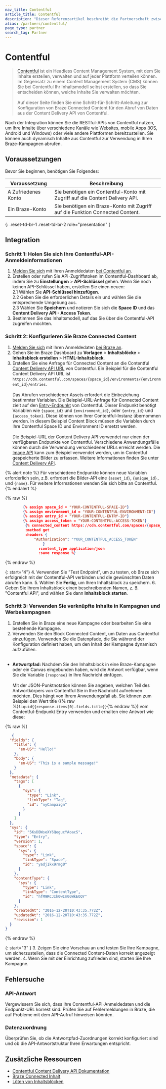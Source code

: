 ```yaml
---
nav_title: Contentful
article_title: Contentful
description: "Dieser Referenzartikel beschreibt die Partnerschaft zwischen Braze und Contentful, einem Content-Management-System, das es Ihnen ermöglicht, mit Connected Content dynamisch Inhalte aus Contentful in Ihre Braze-Kampagnen zu ziehen."
alias: /partners/contentful/
page_type: partner
search_tag: Partner
---
```


# Contentful

>[Contentful](https://www.contentful.com/) ist ein Headless Content Management System, mit dem Sie Inhalte erstellen, verwalten und auf jeder Plattform verteilen können. Im Gegensatz zu einem Content Management System (CMS) können Sie bei Contentful Ihr Inhaltsmodell selbst erstellen, so dass Sie entscheiden können, welche Inhalte Sie verwalten möchten.<br><br>Auf dieser Seite finden Sie eine Schritt-für-Schritt-Anleitung zur Konfiguration von Braze Connected Content für den Abruf von Daten aus der Content Delivery API von Contentful. 

Nach der Integration können Sie die RESTful-APIs von Contentful nutzen, um Ihre Inhalte über verschiedene Kanäle wie Websites, mobile Apps (iOS, Android und Windows) oder viele andere Plattformen bereitzustellen. Sie können auch dynamisch Inhalte aus Contentful zur Verwendung in Ihren Braze-Kampagnen abrufen.

## Voraussetzungen

Bevor Sie beginnen, benötigen Sie Folgendes:

| Voraussetzung          | Beschreibung                        |
|-----------------------|------------------------------------|
| A Zufriedenes Konto | Sie benötigen ein Contentful-Konto mit Zugriff auf die Content Delivery API. |
| Ein Braze-Konto | Sie benötigen ein Braze-Konto mit Zugriff auf die Funktion Connected Content. |
{: .reset-td-br-1 .reset-td-br-2 role="presentation" }

## Integration

### Schritt 1: Holen Sie sich Ihre Contentful-API-Anmeldeinformationen

1. [Melden Sie sich](https://app.contentful.com/login) mit Ihren Anmeldedaten [bei Contentful an](https://app.contentful.com/login).
2. Erstellen oder rufen Sie API-Zugriffstoken im Contentful-Dashboard ab, indem Sie zu **Einstellungen** > **API-Schlüssel** gehen. Wenn Sie noch keinen API-Schlüssel haben, erstellen Sie einen neuen:<br>2.1 Wählen Sie **API-Schlüssel hinzufügen**.<br>2.2 Geben Sie die erforderlichen Details ein und wählen Sie die entsprechende Umgebung aus.<br>2.3 Wählen Sie **Speichern** und notieren Sie sich die **Space ID** und das **Content Delivery API - Access Token**.
3. Bestimmen Sie das Inhaltsmodell, auf das Sie über die Contentful-API zugreifen möchten.

### Schritt 2: Konfigurieren Sie Braze Connected Content

1. [Melden Sie sich](https://dashboard.braze.com/sign_in) mit Ihren Anmeldedaten [bei Braze an](https://dashboard.braze.com/sign_in).
2. Gehen Sie im Braze Dashboard zu **Vorlagen** > **Inhaltsblöcke** > **Inhaltsblock erstellen** > **HTML-Inhaltsblock**.
3. Erstellen Sie eine Anfrage für Connected Content an die Contentful [Content Delivery API URL](https://www.contentful.com/developers/docs/references/content-delivery-api/#/reference/links) von Contentful. Ein Beispiel für die Contentful Content Delivery API URL ist ```https://cdn.contentful.com/spaces/{space_id}/environments/{environment_id}/entries```.<br><br> Das Abrufen verschiedener Assets erfordert die Einbeziehung bestimmter Variablen. Die Beispiel-URL-Anfrage für Connected Content zielt auf den [Entry-Endpunkt](https://www.contentful.com/developers/docs/references/content-delivery-api/#/reference/entries/entry/get-a-single-entry/console) von Contentful. Dieser Endpunkt benötigt Variablen wie `{space_id}` und `{environment_id}`, oder `{entry_id}` und `{access_token}`. Diese können von Ihrer Contentful-Instanz übernommen werden. In diesem Beispiel Content Block müssen die Variablen durch Ihre Contentful Space ID und Environment ID ersetzt werden.<br><br>Die Beispiel-URL der Content Delivery API verwendet nur einen der verfügbaren Endpunkte von Contentful. Verschiedene Anwendungsfälle können durch die Verwendung verschiedener URLs erreicht werden. Die [Image API](https://www.contentful.com/developers/docs/references/images-api/) kann zum Beispiel verwendet werden, um in Contentful gespeicherte Bilder zu erfassen. Weitere Informationen finden Sie unter [Content Delivery API](https://www.contentful.com/developers/docs/references/content-delivery-api/).

{% alert note %}
Für verschiedene Endpunkte können neue Variablen erforderlich sein, z.B. erfordert die Bilder-API eine `{asset_id}`, `{unique_id},` und `{name}`. Für weitere Informationen wenden Sie sich bitte an Contentful.
{% endalert %}

{% raw %}
```json
        {% assign space_id = "YOUR-CONTENTFUL-SPACE-ID"}
        {% assign environment_id = "YOUR-CONTENTFUL-ENVIRONMENT-ID"}
        {% assign entry_id = "YOUR-CONTENTFUL-ENTRY-ID"}
        {% assign access_token = "YOUR-CONTENTFUL-ACCESS-TOKEN"}
         {% connected_content https://cdn.contentful.com/spaces/{space_id}/environments/{environment_id}/entries/{entry_id}?access_token={access_token}
         :method get
         :headers {
             "Authorization": "YOUR_CONTENTFUL_ACCESS_TOKEN"
                 }
               :content_type application/json
               :save response %}
```
{% endraw %}

{: start="4"}
4\. Verwenden Sie "Test Endpoint", um zu testen, ob Braze sich erfolgreich mit der Contentful-API verbinden und die gewünschten Daten abrufen kann.
5\. Wählen Sie **Fertig**, um Ihren Inhaltsblock zu speichern.
6\. Geben Sie Ihrem Inhaltsblock einen beschreibenden Namen, z. B. "Contentful API", und wählen Sie dann **Inhaltsblock starten**.

### Schritt 3: Verwenden Sie verknüpfte Inhalte in Kampagnen und Werbekampagnen

1. Erstellen Sie in Braze eine neue Kampagne oder bearbeiten Sie eine bestehende Kampagne.
2. Verwenden Sie den Block Connected Content, um Daten aus Contentful einzufügen. Verwenden Sie die Datenpfade, die Sie während der Konfiguration definiert haben, um den Inhalt der Kampagne dynamisch aufzufüllen.<br><br>
- **Antwortpfad:** Nachdem Sie den Inhaltsblock in eine Braze-Kampagne oder ein Canvas eingebunden haben, wird die Antwort verfügbar, wenn Sie die Variable `{response}` in Ihre Nachricht einfügen.<br><br>Mit der JSON-Punktnotation können Sie angeben, welchen Teil des Antwortkörpers von Contentful Sie in Ihre Nachricht aufnehmen möchten. Dies hängt von Ihrem Anwendungsfall ab. Sie können zum Beispiel den Wert title ({% raw %}```liquid{{response.items[0].fields.title}}```{% endraw %}) vom Contentful-Endpunkt Entry verwenden und erhalten eine Antwort wie diese:

{% raw %}
```json
   {
  "fields": {
    "title": {
      "en-US": "Hello!"
    },
    "body": {
      "en-US": "This is a sample message!"
    }
  },
  "metadata": {
    "tags": [
      {
        "sys": {
          "type": "Link",
          "linkType": "Tag",
          "id": "nyCampaign"
        }
      }
    ]
  },
  "sys": {
    "id": "5KsDBWseXY6QegucYAoacS",
    "type": "Entry",
    "version": 1,
    "space": {
      "sys": {
        "type": "Link",
        "linkType": "Space",
        "id": "yadj1kx9rmg0"
      }
    },
    "contentType": {
      "sys": {
        "type": "Link",
        "linkType": "ContentType",
        "id": "hfM9RCJIk0wIm06WkEOQY"
      }
    },
    "createdAt": "2016-12-20T10:43:35.772Z",
    "updatedAt": "2016-12-20T10:43:35.772Z",
    "revision": 1
  }
}
```
{% endraw %}

{: start="3" }
3\. Zeigen Sie eine Vorschau an und testen Sie Ihre Kampagne, um sicherzustellen, dass die Connected Content-Daten korrekt angezeigt werden.
4\. Wenn Sie mit der Einrichtung zufrieden sind, starten Sie Ihre Kampagne.

## Fehlersuche

### API-Antwort

Vergewissern Sie sich, dass Ihre Contentful-API-Anmeldedaten und die Endpunkt-URL korrekt sind. Prüfen Sie auf Fehlermeldungen in Braze, die auf Probleme mit dem API-Aufruf hinweisen könnten.

### Datenzuordnung

Überprüfen Sie, ob die Antwortpfad-Zuordnungen korrekt konfiguriert sind und ob die API-Antwortstruktur Ihren Erwartungen entspricht.

## Zusätzliche Ressourcen

- [Contentful Content Delivery API Dokumentation](https://www.contentful.com/developers/docs/references/content-delivery-api/)
- [Braze Connected Inhalt]({{site.baseurl}}/user_guide/personalization_and_dynamic_content/connected_content/)
- [Löten von Inhaltsblöcken]({{site.baseurl}}/user_guide/engagement_tools/templates_and_media/content_blocks/)
